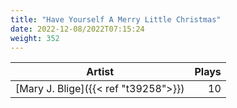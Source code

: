 ```yaml
---
title: "Have Yourself A Merry Little Christmas"
date: 2022-12-08/2022T07:15:24
weight: 352
---
```




 Artist | Plays 
----- | -----:
[Mary J. Blige]({{< ref "t39258">}}) | 10
